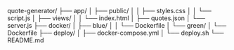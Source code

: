 quote-generator/
├── app/
│   ├── public/
│   │   ├── styles.css
│   │   └── script.js
│   ├── views/
│   │   └── index.html
│   ├── quotes.json
│   └── server.js
├── docker/
│   ├── blue/
│   │   └── Dockerfile
│   └── green/
│       └── Dockerfile
├── deploy/
│   ├── docker-compose.yml
│   └── deploy.sh
└── README.md